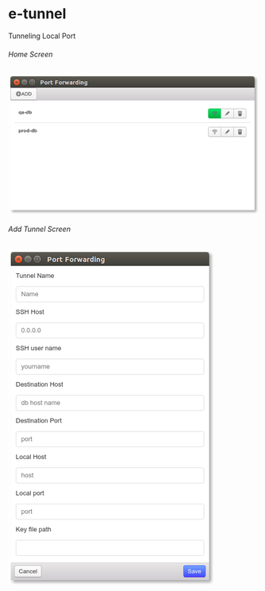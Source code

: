 # e-tunnel
Tunneling Local Port

###### Home Screen
![alt text](https://github.com/vinothsridhar/e-tunnel/raw/master/ss/home.png)

###### Add Tunnel Screen
![alt text](https://github.com/vinothsridhar/e-tunnel/raw/master/ss/add_tunnel.png)
